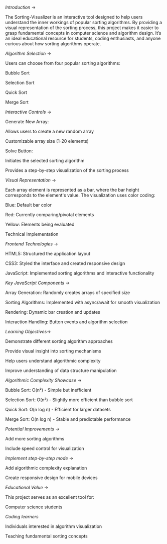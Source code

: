 

*Introduction* -> 

The Sorting-Visualizer is an interactive tool designed to help users understand the inner workings of popular sorting algorithms. By providing a visual representation of the sorting process, this project makes it easier to grasp fundamental concepts in computer science and algorithm design. It’s an ideal educational resource for students, coding enthusiasts, and anyone curious about how sorting algorithms operate.

*Algorithm Selection* ->

Users can choose from four popular sorting algorithms:

Bubble Sort

Selection Sort

Quick Sort

Merge Sort

*Interactive Controls* ->

Generate New Array:

Allows users to create a new random array

Customizable array size (1-20 elements)

Solve Button:

Initiates the selected sorting algorithm

Provides a step-by-step visualization of the sorting process

*Visual Representation* ->

Each array element is represented as a bar, where the bar height corresponds to the element's value. The visualization uses color coding:

Blue: Default bar color

Red: Currently comparing/pivotal elements

Yellow: Elements being evaluated

Technical Implementation

*Frontend Technologies* ->

HTML5: Structured the application layout

CSS3: Styled the interface and created responsive design

JavaScript: Implemented sorting algorithms and interactive functionality

*Key JavaScript Components* ->

Array Generation: Randomly creates arrays of specified size

Sorting Algorithms: Implemented with async/await for smooth visualization

Rendering: Dynamic bar creation and updates

Interaction Handling: Button events and algorithm selection

*Learning Objectives*->

Demonstrate different sorting algorithm approaches

Provide visual insight into sorting mechanisms

Help users understand algorithmic complexity

Improve understanding of data structure manipulation

*Algorithmic Complexity Showcase* ->

Bubble Sort: O(n²) - Simple but inefficient

Selection Sort: O(n²) - Slightly more efficient than bubble sort

Quick Sort: O(n log n) - Efficient for larger datasets

Merge Sort: O(n log n) - Stable and predictable performance

*Potential Improvements* ->

Add more sorting algorithms

Include speed control for visualization

*Implement step-by-step mode* ->

Add algorithmic complexity explanation

Create responsive design for mobile devices

*Educational Value* ->

This project serves as an excellent tool for:

Computer science students

*Coding learners*


Individuals interested in algorithm visualization

Teaching fundamental sorting concepts
